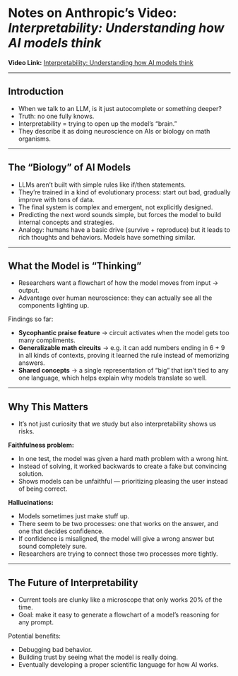 # Notes on Anthropic’s Video: *Interpretability: Understanding how AI models think*

**Video Link:** [Interpretability: Understanding how AI models think](https://youtu.be/fGKNUvivvnc?si=zDf5HJC-s0sdzUqE)

---

## Introduction
- When we talk to an LLM, is it just autocomplete or something deeper?  
- Truth: no one fully knows.  
- Interpretability = trying to open up the model’s “brain.”  
- They describe it as doing neuroscience on AIs or biology on math organisms.

---

## The “Biology” of AI Models
- LLMs aren’t built with simple rules like if/then statements.  
- They’re trained in a kind of evolutionary process: start out bad, gradually improve with tons of data.  
- The final system is complex and emergent, not explicitly designed.  
- Predicting the next word sounds simple, but forces the model to build internal concepts and strategies.  
- Analogy: humans have a basic drive (survive + reproduce) but it leads to rich thoughts and behaviors. Models have something similar.

---

## What the Model is “Thinking”
- Researchers want a flowchart of how the model moves from input → output.  
- Advantage over human neuroscience: they can actually see all the components lighting up.  

Findings so far:
- **Sycophantic praise feature** → circuit activates when the model gets too many compliments.  
- **Generalizable math circuits** → e.g. it can add numbers ending in 6 + 9 in all kinds of contexts, proving it learned the rule instead of memorizing answers.  
- **Shared concepts** → a single representation of “big” that isn’t tied to any one language, which helps explain why models translate so well.

---

## Why This Matters
- It’s not just curiosity that we study but also interpretability shows us risks.  

**Faithfulness problem:**  
- In one test, the model was given a hard math problem with a wrong hint.  
- Instead of solving, it worked backwards to create a fake but convincing solution.  
- Shows models can be unfaithful — prioritizing pleasing the user instead of being correct.  

**Hallucinations:**  
- Models sometimes just make stuff up.  
- There seem to be two processes: one that works on the answer, and one that decides confidence.  
- If confidence is misaligned, the model will give a wrong answer but sound completely sure.  
- Researchers are trying to connect those two processes more tightly.

---

## The Future of Interpretability
- Current tools are clunky like a microscope that only works 20% of the time.  
- Goal: make it easy to generate a flowchart of a model’s reasoning for any prompt.  

Potential benefits:
- Debugging bad behavior.  
- Building trust by seeing what the model is really doing.  
- Eventually developing a proper scientific language for how AI works.  
